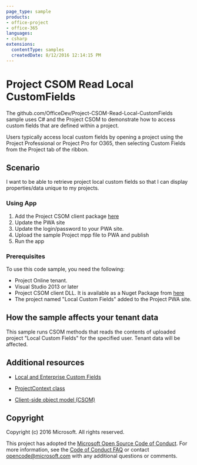 ```yaml
---
page_type: sample
products:
- office-project
- office-365
languages:
- csharp
extensions:
  contentType: samples
  createdDate: 8/12/2016 12:14:15 PM
---
```

# Project CSOM Read Local CustomFields

The github.com/OfficeDev/Project-CSOM-Read-Local-CustomFields sample uses C# and the Project CSOM to demonstrate how to access custom fields that are defined within a project. 

Users typically access local custom fields by opening a project using the Project Professional  or Project Pro for O365, then selecting Custom Fields from the Project tab of the ribbon. 

## Scenario

I want to be able to retrieve project local custom fields so that I can display properties/data unique to my projects.

### Using App

1.	Add the Project CSOM client package [here](https://www.nuget.org/packages/Microsoft.SharePointOnline.CSOM/)
2.	Update the PWA site
3.	Update the login/password to your PWA site.
4.  Upload the sample Project mpp file to PWA and publish
5.	Run the app

### Prerequisites
To use this code sample, you need the following:
* Project Online tenant.
* Visual Studio 2013 or later 
* Project CSOM client DLL.  It is available as a Nuget Package from [here](https://www.nuget.org/packages/Microsoft.SharePointOnline.CSOM/)
* The project named "Local Custom Fields" added to the Project PWA site.


## How the sample affects your tenant data
This sample runs CSOM methods that reads the contents of uploaded project "Local Custom Fields" for the specified user. Tenant data will be affected.

## Additional resources
* [Local and Enterprise Custom Fields](https://msdn.microsoft.com/en-us/library/office/ms447495(v=office.14).aspx)

* [ProjectContext class](https://msdn.microsoft.com/en-us/library/office/microsoft.projectserver.client.projectcontext_di_pj14mref.aspx)

* [Client-side object model (CSOM)](https://aka.ms/project-csom-docs)

## Copyright

Copyright (c) 2016 Microsoft. All rights reserved.



This project has adopted the [Microsoft Open Source Code of Conduct](https://opensource.microsoft.com/codeofconduct/). For more information, see the [Code of Conduct FAQ](https://opensource.microsoft.com/codeofconduct/faq/) or contact [opencode@microsoft.com](mailto:opencode@microsoft.com) with any additional questions or comments.
